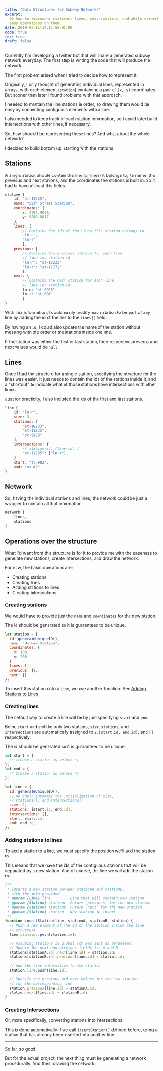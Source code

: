 ```yaml
---
title: "Data Structures for Subway Networks"
excerpt:
  Or how to represent stations, lines, intersections, and whole networks for
  easy operations on them.
date: 2019-09-11T14:15:58-05:00
code: true
toc: true
draft: false
---
```


Currently I'm developing a twitter bot that will share a generated subway
network everyday. The first step is writing the code that will produce the
network.

The first problem arised when I tried to decide how to represent it.

Originally, I only thought of generating individual lines, represented in
arrays, with each element (`station`) containing a pair of `(x, y)` coordinates.
But sooner than later I found problems with that approach.

I needed to mantain the line stations in order, so drawing them would be easy by
connecting contiguous elements with a line.

I also needed to keep track of each station information, so I could later build
intersections with other lines, if necessary.

So, how should I be representing these lines? And what about the whole network?

I decided to build bottom up, starting with the stations.

## Stations

A single station should contain the line (or lines) it belongs to, its name, the
previous and next stations, and the coordinates the stations is built in. So it
had to have at least this fields:

```js
station {
    id: "st-11235",
    name: "59th Street Station",
    coordinates: {
        x: 2293.9948,
        y: 9848.8817
    },
    lines: [
        // Contains the ids of the lines this station belongs to
        "ln-n",
        "ln-r"
        ],
    previous: {
        // Contains the previous station for each line
        // line-id: station-id
        "ln-n": "st-18233"
        "ln-r": "st-17772"
        },
    next: {
        // Contains the next station for each line
        // line-id: station-id
        ln-n: "st-9928"
        ln-r: "st-887"
        }
}
```

With this information, I could easily modify each station to be part of any line
by adding the id of the line to the `lines[]` field.

By having an `id`, I could also update the name of the station without messing
with the order of the stations inside one line.

If the station was either the first or last station, their respective previous
and next values would be `null`.

## Lines

Once I had the structure for a single station, specifying the structure for the
lines was easier. It just needs to contain the ids of the stations inside it,
and a "shortcut" to indicate what of those stations have intersections with
other lines.

Just for practicity, I also included the ids of the first and last stations.

```js
line {
    id: "ln-n",
    size: 3,
    stations: [
        "st-18233",
        "st-11235",
        "st-9928"
    ],
    intersections: {
        // station-id: [line-id, ]
        "st-11235": ["ln-r"]
    }
    start: "st-982",
    end: "st-87"
}
```

## Network

So, having the individual stations and lines, the network could be just a
wrapper to contain all that information.

```js
network {
    lines,
    stations
]
```

## Operations over the structure

What I'd want from this structure is for it to provide me with the easeness to
generate new stations, create intersections, and draw the network.

For now, the basic operations are:

- Creating stations
- Creating lines
- Adding stations to lines
- Creating intersections

### Creating stations

We would have to provide just the `name` and `coordinates` for the new station.

The id should be generated so it is guaranteed to be unique.

```js
let station = {
  id: generateUniqueID(),
  name: "My New Station",
  coordinates: {
    x: 100,
    y: 200
  }
  lines: [],
  previous: {},
  next: {}
};
```

To insert this station onto a `Line`, we use another function. See
[Adding Stations to Lines](#adding-stations-to-lines)

### Creating lines

The default way to create a line will be by just specifying `start` and `end`.

Being `start` and `end` the only two stations, `size`, `stations`, and
`intersections` are automatically assigned to `2`, `[start.id, end.id]`, and
`[]` respectively.

The id should be generated so it is guaranteed to be unique.

```js
let start = {
  /* Create a station as before */
};
let end = {
  /* Create a station as before */
};

let line = {
  id: generateUniqueID(),
  // We could automate the initialization of size,
  // stations[], and intersections[]
  size: 2,
  stations: [start.id, end.id],
  intersections: [],
  start: start.id,
  end: end.id,
};
```

### Adding stations to lines

To add a station to a line, we must specify the position we'll add the station
to.

This means that we have the ids of the contiguous stations that will be
separated by a new station. And of course, the line we will add the station to.

```js
/**
 * Inserts a new station between stationA and stationB,
 * with the info provided.
 * @param {Line} line         Line that will contain new station
 * @param {Station} stationA  Future `previous` for the new station
 * @param {Station} stationB  Future `next` for the new station
 * @param {Station} station   New station to insert
 */
function insertStation(line, stationA, stationB, station) {
  // Push a new element of the id of the station inside the line
  // structure
  line.stations.push(station.id);

  // Assuming stations is global (or was sent as parameter)
  // Update the next and previous fields for A and B
  stations[stationA.id].next[line.id] = station.id;
  stations[stationB.id].previous[line.id] = station.id;

  // Add the line information to the station
  station.line.push(line.id);

  // Specify the previous and next values for the new station
  // for the corresponding line
  station.previous[line.id] = stationA.id;
  station.next[line.id] = stationB.id;
}
```

### Creating Intersections

Or, more specifically, converting stations into intersections.

This is done automatically if we call `insertStation()` defined before, using a
station that has already been inserted into another line.

---

So far, so good.

But for the actual project, the next thing must be generating a network
procedurally. And then, drawing the network.
